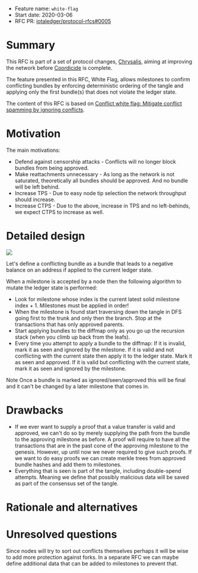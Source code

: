 + Feature name: `white-flag`
+ Start date: 2020-03-06
+ RFC PR: [iotaledger/protocol-rfcs#0005](https://github.com/iotaledger/protocol-rfcs/pull/5)

# Summary

This RFC is part of a set of protocol changes, [Chrysalis](https://roadmap.iota.org/chrysalis), aiming at improving
the network before [Coordicide](https://coordicide.iota.org/) is complete.

The feature presented in this RFC, White Flag, allows milestones to confirm conflicting bundles by enforcing
deterministic ordering of the tangle and applying only the first bundle(s) that does not violate the ledger state.

The content of this RFC is based on [Conflict white flag: Mitigate conflict spamming by ignoring conflicts](https://iota.cafe/t/conflict-white-flag-mitigate-conflict-spamming-by-ignoring-conflicts/233).

# Motivation

<!-- TODO -->

The main motivations:

- Defend against censorship attacks - Conflicts will no longer block bundles from being approved.
- Make reattachments unnecessary - As long as the network is not saturated, theoretically all bundles should be
approved. And no bundle will be left behind.
- Increase TPS - Due to easy node tip selection the network throughput should increase.
- Increase CTPS - Due to the above, increase in TPS and no left-behinds, we expect CTPS to increase as well.

# Detailed design

<!-- TODO -->

![][tangle]

Let's define a conflicting bundle as a bundle that leads to a negative balance on an address if applied to the current
ledger state.

When a milestone is accepted by a node then the following algorithm to mutate the ledger state is performed:

- Look for milestone whose index is the current latest solid milestone index + 1. Milestones must be applied in order!
- When the milestone is found start traversing down the tangle in DFS going first to the trunk and only then the branch.
Stop at the transactions that has only approved parents.
- Start applying bundles to the diffmap only as you go up the recursion stack (when you climb up back from the leafs).
- Every time you attempt to apply a bundle to the diffmap:
If it is invalid, mark it as seen and ignored by the milestone.
If it is valid and not conflicting with the current state then apply it to the ledger state. Mark it as seen and
approved.
If it is valid but conflicting with the current state, mark it as seen and ignored by the milestone.

Note Once a bundle is marked as ignored/seen/approved this will be final and it can't be changed by a later milestone
that comes in.

[tangle]: img/tangle.svg

# Drawbacks

<!-- TODO -->

- If we ever want to supply a proof that a value transfer is valid and approved, we can't do so by merely supplying the
path from the bundle to the approving milestone as before. A proof will require to have all the transactions that are in
the past cone of the approving milestone to the genesis. However, up until now we never required to give such proofs.
If we want to do easy proofs we can create merkle trees from approved bundle hashes and add them to milestones.
- Everything that is seen is part of the tangle, including double-spend attempts. Meaning we define that possibly
malicious data will be saved as part of the consensus set of the tangle.

# Rationale and alternatives

<!-- TODO -->

# Unresolved questions

<!-- TODO -->

Since nodes will try to sort out conflicts themselves perhaps it will be wise to add more protection against forks.
In a separate RFC we can maybe define additional data that can be added to milestones to prevent that.
